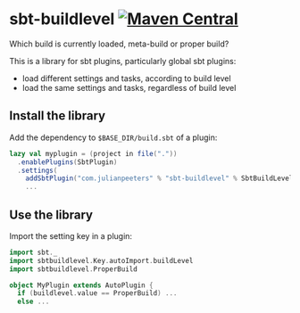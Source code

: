 # sbt-buildlevel [![Maven Central](https://maven-badges.herokuapp.com/maven-central/com.julianpeeters/sbt-buildlevel/badge.svg)](https://maven-badges.herokuapp.com/maven-central/com.julianpeeters/sbt-buildlevel)
Which build is currently loaded, meta-build or proper build?

This is a library for sbt plugins, particularly global sbt plugins:
 - load different settings and tasks, according to build level
 - load the same settings and tasks, regardless of build level

## Install the library
Add the dependency to `$BASE_DIR/build.sbt` of a plugin:

```scala
lazy val myplugin = (project in file("."))
  .enablePlugins(SbtPlugin)
  .settings(
    addSbtPlugin("com.julianpeeters" % "sbt-buildlevel" % SbtBuildLevelV),
    ...
```

## Use the library
Import the setting key in a plugin:

```scala
import sbt._
import sbtbuildlevel.Key.autoImport.buildLevel 
import sbtbuildlevel.ProperBuild

object MyPlugin extends AutoPlugin {
  if (buildlevel.value == ProperBuild) ...
  else ...
```